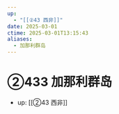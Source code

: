```yaml
---
up:
  - "[[②43 西非]]"
date: 2025-03-01
ctime: 2025-03-01T13:15:43
aliases:
  - 加那利群岛
---
```


# ②433 加那利群岛

- up: [[②43 西非]]
